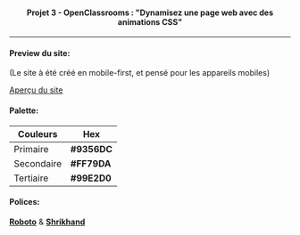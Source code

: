 <h4 align="center">
Projet 3 - OpenClassrooms : "Dynamisez une page web avec des animations CSS"
</h4>

---------------------
<h4> Preview du site: </h4>
<p>(Le site à été créé en mobile-first, et pensé pour les appareils mobiles)</p>
<a href="https://wilfregd.github.io/OpenClassrooms-P3/">Aperçu du site</a>

<h4>Palette:</h4>

| Couleurs            | Hex                                                                   |
| -----------------   | -----------------------------------------------------------------     |
|Primaire             |  **#9356DC** |
|Secondaire           |  **#FF79DA** |
|Tertiaire            |  **#99E2D0** |

<h4>Polices:</h4>

[**Roboto**](https://fonts.google.com/specimen/Roboto) & [**Shrikhand**](https://fonts.google.com/specimen/Shrikhand)
